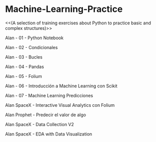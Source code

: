 # Machine-Learning-Practice
<<(A selection of training exercises about Python to practice basic and complex structures)>>

Alan - 01 - Python Notebook

Alan - 02 - Condicionales

Alan - 03 - Bucles

Alan - 04 - Pandas

Alan - 05 - Folium

Alan - 06 - Introducción a Machine Learning con Scikit

Alan - 07 - Machine Learning Predicciones

Alan SpaceX - Interactive Visual Analytics con Folium

Alan Prophet - Predecir el valor de algo

Alan SpaceX - Data Collection V2

Alan SpaceX - EDA with Data Visualization



